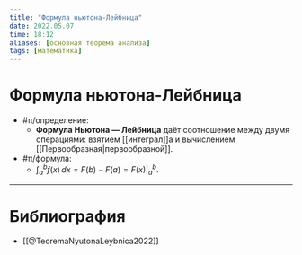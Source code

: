 ```yaml
---
title: "Формула ньютона-Лейбница"
date: 2022.05.07
time: 18:12
aliases: [основная теорема анализа]
tags: [математика]
---
```


# Формула ньютона-Лейбница

- #π/определение:
	- **Формула Ньютона — Лейбница** даёт соотношение между двумя операциями: взятием [[интеграл]]а и вычислением [[Первообразная|первообразной]].
- #π/формула:
	- $\displaystyle \int_{a}^{b} f(x) \, dx = F(b)-F(a)=F(x) \bigg|_{a}^{b}$.

---

# Библиография

- [[@TeoremaNyutonaLeybnica2022]]